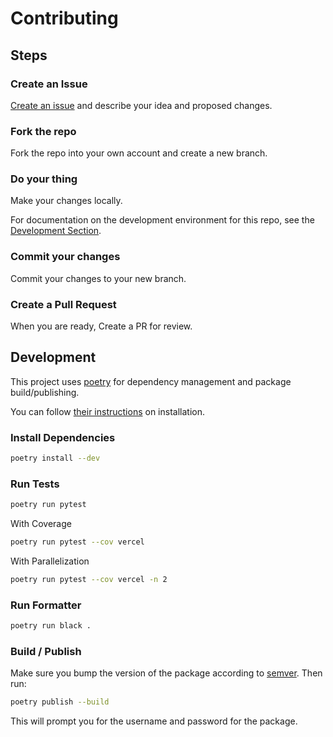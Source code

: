 # Contributing

## Steps

### Create an Issue

[Create an issue](https://github.com/wulfmann/vercel/issues/new/choose) and describe your idea and proposed changes.

### Fork the repo

Fork the repo into your own account and create a new branch.

### Do your thing

Make your changes locally.

For documentation on the development environment for this repo, see the [Development Section](#Development).

### Commit your changes

Commit your changes to your new branch.

### Create a Pull Request

When you are ready, Create a PR for review.

## Development

This project uses [poetry](https://python-poetry.org/) for dependency management and package build/publishing.

You can follow [their instructions](https://python-poetry.org/docs/#installation) on installation.

### Install Dependencies

```bash
poetry install --dev
```

### Run Tests

```bash
poetry run pytest
```

With Coverage

```bash
poetry run pytest --cov vercel
```

With Parallelization

```bash
poetry run pytest --cov vercel -n 2
```

### Run Formatter

```bash
poetry run black .
```

### Build / Publish

Make sure you bump the version of the package according to [semver](https://semver.org/). Then run:

```bash
poetry publish --build
```

This will prompt you for the username and password for the package.
